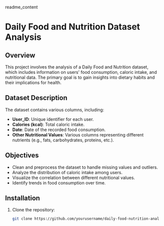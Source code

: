 
readme_content
# Daily Food and Nutrition Dataset Analysis

## Overview

This project involves the analysis of a Daily Food and Nutrition dataset, which includes information on users' food consumption, caloric intake, and nutritional data. The primary goal is to gain insights into dietary habits and their implications for health.

## Dataset Description

The dataset contains various columns, including:

- **User_ID**: Unique identifier for each user.
- **Calories (kcal)**: Total caloric intake.
- **Date**: Date of the recorded food consumption.
- **Other Nutritional Values**: Various columns representing different nutrients (e.g., fats, carbohydrates, proteins, etc.).

## Objectives

- Clean and preprocess the dataset to handle missing values and outliers.
- Analyze the distribution of caloric intake among users.
- Visualize the correlation between different nutritional values.
- Identify trends in food consumption over time.

## Installation

1. Clone the repository:

   ```bash
   git clone https://github.com/yourusername/daily-food-nutrition-analysis.git
